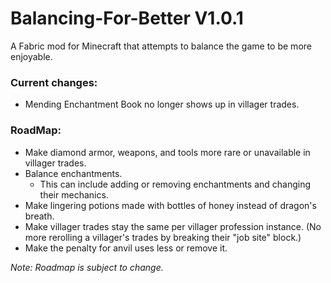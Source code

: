 # Balancing-For-Better V1.0.1
A Fabric mod for Minecraft that attempts to balance the game to be more enjoyable.

### Current changes:
* Mending Enchantment Book no longer shows up in villager trades.

### RoadMap:
* Make diamond armor, weapons, and tools more rare or unavailable in villager trades.
* Balance enchantments.
  * This can include adding or removing enchantments and changing their mechanics.
* Make lingering potions made with bottles of honey instead of dragon's breath.
* Make villager trades stay the same per villager profession instance. (No more rerolling a villager's trades by breaking their "job site" block.)
* Make the penalty for anvil uses less or remove it.

_Note: Roadmap is subject to change._
